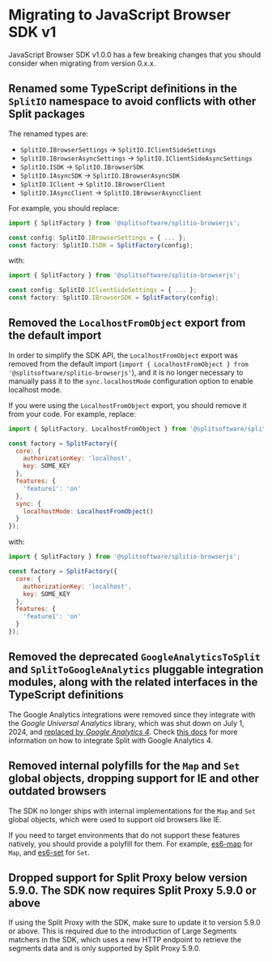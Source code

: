 # Migrating to JavaScript Browser SDK v1

JavaScript Browser SDK v1.0.0 has a few breaking changes that you should consider when migrating from version 0.x.x.

## Renamed some TypeScript definitions in the `SplitIO` namespace to avoid conflicts with other Split packages

The renamed types are:
- `SplitIO.IBrowserSettings` -> `SplitIO.IClientSideSettings`
- `SplitIO.IBrowserAsyncSettings` -> `SplitIO.IClientSideAsyncSettings`
- `SplitIO.ISDK` -> `SplitIO.IBrowserSDK`
- `SplitIO.IAsyncSDK` -> `SplitIO.IBrowserAsyncSDK`
- `SplitIO.IClient` -> `SplitIO.IBrowserClient`
- `SplitIO.IAsyncClient` -> `SplitIO.IBrowserAsyncClient`

For example, you should replace:

```ts
import { SplitFactory } from '@splitsoftware/splitio-browserjs';

const config: SplitIO.IBrowserSettings = { ... };
const factory: SplitIO.ISDK = SplitFactory(config);
```

with:

```ts
import { SplitFactory } from '@splitsoftware/splitio-browserjs';

const config: SplitIO.IClientSideSettings = { ... };
const factory: SplitIO.IBrowserSDK = SplitFactory(config);
```


## Removed the `LocalhostFromObject` export from the default import

In order to simplify the SDK API, the `LocalhostFromObject` export was removed from the default import (`import { LocalhostFromObject } from '@splitsoftware/splitio-browserjs'`), and it is no longer necessary to manually pass it to the `sync.localhostMode` configuration option to enable localhost mode.

If you were using the `LocalhostFromObject` export, you should remove it from your code. For example, replace:

```js
import { SplitFactory, LocalhostFromObject } from '@splitsoftware/splitio-browserjs';

const factory = SplitFactory({
  core: {
    authorizationKey: 'localhost',
    key: SOME_KEY
  },
  features: {
    'feature1': 'on'
  },
  sync: {
    localhostMode: LocalhostFromObject()
  }
});
```

with:

```js
import { SplitFactory } from '@splitsoftware/splitio-browserjs';

const factory = SplitFactory({
  core: {
    authorizationKey: 'localhost',
    key: SOME_KEY
  },
  features: {
    'feature1': 'on'
  }
});
```

## Removed the deprecated `GoogleAnalyticsToSplit` and `SplitToGoogleAnalytics` pluggable integration modules, along with the related interfaces in the TypeScript definitions

The Google Analytics integrations were removed since they integrate with the *Google Universal Analytics* library, which was shut down on July 1, 2024, and [replaced by *Google Analytics 4*](https://support.google.com/analytics/answer/11583528?hl=en). Check [this docs](https://help.split.io/hc/en-us/articles/360040838752-Google-Analytics#google-analytics-4-ga4) for more information on how to integrate Split with Google Analytics 4.

## Removed internal polyfills for the `Map` and `Set` global objects, dropping support for IE and other outdated browsers

The SDK no longer ships with internal implementations for the `Map` and `Set` global objects, which were used to support old browsers like IE.

If you need to target environments that do not support these features natively, you should provide a polyfill for them. For example, [es6-map](https://github.com/medikoo/es6-map) for `Map`, and [es6-set](https://github.com/medikoo/es6-set) for `Set`.

## Dropped support for Split Proxy below version 5.9.0. The SDK now requires Split Proxy 5.9.0 or above

If using the Split Proxy with the SDK, make sure to update it to version 5.9.0 or above. This is required due to the introduction of Large Segments matchers in the SDK, which uses a new HTTP endpoint to retrieve the segments data and is only supported by Split Proxy 5.9.0.
